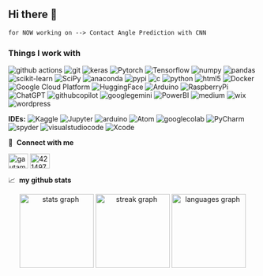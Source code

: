 ## Hi there 👋

<!--
**ZeinabMoayeri/ZeinabMoayeri** is a ✨ _special_ ✨ repository because its `README.md` (this file) appears on your GitHub profile.

🚧 for freelance work? do reach, [email](mailto:z.moayeri.k@gmail.com) :)

📊 **this week i spent my time on:**
<!--START_SECTION:waka-->
```txt
for NOW working on --> Contact Angle Prediction with CNN
```

<h3>Things I work with</h3>
<p>
  <img alt="github actions" src="https://img.shields.io/badge/-Github_Actions-2088FF?style=flat-square&logo=github-actions&logoColor=white" />
  <img alt="git" src="https://img.shields.io/badge/-Git-F05032?style=flat-square&logo=git&logoColor=white" />
  <img alt="keras" src="https://img.shields.io/badge/Keras-FF0000?style=flat-square&logo=keras&logoColor=white" />
  <img alt="Pytorch" src="https://img.shields.io/badge/PyTorch-EE4C2C?style=flat-square&logo=pytorch&logoColor=white" />
  <img alt="Tensorflow" src="https://img.shields.io/badge/TensorFlow-FF6F00?style=flat-square&logo=tensorflow&logoColor=white" />
  <img alt="numpy" src="https://img.shields.io/badge/Numpy-777BB4?style=flat-square&logo=numpy&logoColor=white" />
  <img alt="pandas" src="https://img.shields.io/badge/Pandas-2C2D72?style=flat-square&logo=pandas&logoColor=white" />
  <img alt="scikit-learn" src="https://img.shields.io/badge/scikit_learn-F7931E?style=flat-square&logo=scikit-learn&logoColor=white" />
  <img alt="SciPy" src="https://img.shields.io/badge/SciPy-654FF0?style=flat-square&logo=SciPy&logoColor=white" />
  <img alt="anaconda" src="https://img.shields.io/badge/conda-342B029.svg?style=flat-square&logo=anaconda&logoColor=white" />
  <img alt="pypi" src="https://img.shields.io/badge/pypi-3775A9?style=flat-square&logo=pypi&logoColor=white" />
  <img alt="c" src="https://img.shields.io/badge/C-00599C?style=flat-square&logo=c&logoColor=white" />
  <img alt="python" src="https://img.shields.io/badge/Python-FFD43B?style=flat-square&logo=python&logoColor=white" />
  <img alt="html5" src="https://img.shields.io/badge/HTML5-E34F26?style=flat-square&logo=html5&logoColor=white" />
  <img alt="Docker" src="https://img.shields.io/badge/-Docker-46a2f1?style=flat-square&logo=docker&logoColor=white" />
  <img alt="Google Cloud Platform" src="https://img.shields.io/badge/-Google_Cloud_Platform-1a73e8?style=flat-square&logo=google-cloud&logoColor=white" />
  <img alt="HuggingFace" src="https://img.shields.io/badge/-HuggingFace-FDEE21?style=flat-square&logo=HuggingFace&logoColor=black" />
  <img alt="Arduino" src="https://img.shields.io/badge/Arduino-00979D?style=flat-square&logo=Arduino&logoColor=white" />
  <img alt="RaspberryPi" src="https://img.shields.io/badge/Raspberry%20Pi-A22846?style=flat-square&logo=Raspberry%20Pi&logoColor=white" />
  <img alt="ChatGPT" src="https://img.shields.io/badge/ChatGPT-74aa9c?style=flat-square&logo=openai&logoColor=white" />
  <img alt="githubcopilot" src="https://img.shields.io/badge/github%20copilot-000000?style=flat-square&logo=githubcopilot&logoColor=white" />
  <img alt="googlegemini" src="https://img.shields.io/badge/Google%20Gemini-8E75B2?style=flat-square&logo=googlegemini&logoColor=white" />
  <img alt="PowerBI" src="https://img.shields.io/badge/PowerBI-F2C811?style=flat-square&logo=Power%20BI&logoColor=white" />
  <img alt="medium" src="https://img.shields.io/badge/Medium-12100E2?style=flat-square&logo=medium&logoColor=white" />
  <img alt="wix" src="https://img.shields.io/badge/Wix-000?style=flat-square&logo=wix&logoColor=white" />
  <img alt="wordpress" src="https://img.shields.io/badge/Wordpress-21759B?style=flat-square&logo=wordpress&logoColor=white" />

 **IDEs:**
  <img alt="Kaggle" src="https://img.shields.io/badge/Kaggle-20BEFF?style=flat-square&logo=Kaggle&logoColor=white" />
  <img alt="Jupyter" src="https://img.shields.io/badge/Jupyter-F37626.svg?style=flat-square&logo=Jupyter&logoColor=white" />
  <img alt="arduino" src="https://img.shields.io/badge/Arduino_IDE-00979D?style=flat-square&logo=arduino&logoColor=white" />
  <img alt="Atom" src="https://img.shields.io/badge/Atom-66595C?style=flat-square&logo=Atom&logoColor=white" />
  <img alt="googlecolab" src="https://img.shields.io/badge/Colab-F9AB00?style=flat-square&logo=googlecolab&logoColor=white" />
  <img alt="PyCharm" src="https://img.shields.io/badge/PyCharm-000000.svg?style=flat-square&logo=PyCharm&logoColor=white" />
  <img alt="spyder" src="https://img.shields.io/badge/Spyder%20Ide-FF0000?style=flat-square&logo=spyder&logoColor=white" />
  <img alt="visualstudiocode" src="https://img.shields.io/badge/Visual_Studio_Code-0078D4?style=flat-square&logo=visual%20studio%20code&logoColor=white" />
  <img alt="Xcode" src="https://img.shields.io/badge/Xcode-007ACC?style=flat-square&logo=Xcode&logoColor=white" /> 

<!--END_SECTION:waka-->


🔗 &nbsp;**Connect with me**
<p align="left">
<a href="https://www.linkedin.com/in/zeinab-moayeri/" target="blank"><img align="center" src="https://raw.githubusercontent.com/rahuldkjain/github-profile-readme-generator/master/src/images/icons/Social/linked-in-alt.svg" alt="gautamkrishnar" height="30" width="40" /></a>
<a href="https://stackoverflow.com/users/19437319" target="blank"><img align="center" src="https://raw.githubusercontent.com/rahuldkjain/github-profile-readme-generator/master/src/images/icons/Social/stack-overflow.svg" alt="4214976" height="30" width="40" /></a>



📈 &nbsp;**my github stats**
<div align="center">
  <img src="https://github-readme-stats.vercel.app/api?username=ZeinabMoayeri&hide_title=false&hide_rank=false&show_icons=true&include_all_commits=true&count_private=true&disable_animations=false&theme=gotham&locale=en&hide_border=false" height="150" alt="stats graph"  />
  <img src="https://streak-stats.demolab.com?user=ZeinabMoayeri&locale=en&mode=daily&theme=gotham&hide_border=false&border_radius=5" height="150" alt="streak graph"  />
  <img src="https://github-readme-stats.vercel.app/api/top-langs?username=ZeinabMoayeri&locale=en&hide_title=false&layout=compact&card_width=320&langs_count=5&theme=gotham&hide_border=false" height="150" alt="languages graph"  />
</div>




